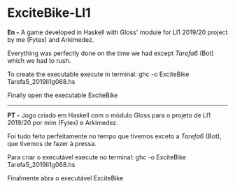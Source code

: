 # ExciteBike-LI1


**En -** A game developed in Haskell with Gloss' module for LI1 2019/20 project by me (Fytex) and Arkimedez.

Everything was perfectly done on the time we had except *Tarefa6* (Bot) which we had to rush.

To create the executable execute in terminal: ghc -o ExciteBike Tarefa5_2019li1g068.hs

Finally open the executable ExciteBike



-------------------------------------------------------------------------------------------------------------



**PT -** Jogo criado em Haskell com o módulo Gloss para o projeto de LI1 2019/20 por mim (Fytex) e Arkimedez.

Foi tudo feito perfeitamente no tempo que tivemos exceto a *Tarefa6* (Bot), que tivemos de fazer à pressa.

Para criar o executável execute no terminal: ghc -o ExciteBike Tarefa5_2019li1g068.hs

Finalmente abra o executável ExciteBike
